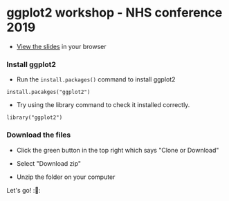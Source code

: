 # ggplot2 workshop - NHS conference 2019

* [View the slides](https://jumpingrivers.github.io/nhs-ggplot2/slides.html) in your browser

### Install ggplot2

* Run the `install.packages()` command to install ggplot2

```
install.pacakges("ggplot2")
```

* Try using the library command to check it installed correctly.

```
library("ggplot2")
```

### Download the files

* Click the green button in the top right which says "Clone or Download"

* Select "Download zip"

* Unzip the folder on your computer

Let's go! ::rocket::